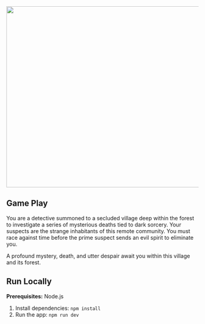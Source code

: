 <div align="center">
<img width="1200" height="475" alt="MainBanner" src="https://img.itch.zone/aW1hZ2UyL2phbS80MTAxMjAvMjMyODY4NjYucG5n/original/Nn1BNZ.png" />
</div>

## Game Play
You are a detective summoned to a secluded village deep within the forest to investigate a series of mysterious deaths tied to dark sorcery. Your suspects are the strange inhabitants of this remote community. You must race against time before the prime suspect sends an evil spirit to eliminate you.

A profound mystery, death, and utter despair await you within this village and its forest.

## 

## Run Locally

**Prerequisites:**  Node.js


1. Install dependencies:
   `npm install`
2. Run the app:
   `npm run dev`
